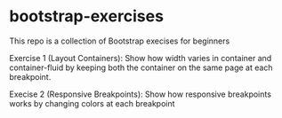 # bootstrap-exercises
This repo is a collection of Bootstrap execises for beginners


Exercise 1 (Layout Containers): Show how width varies in container and container-fluid by keeping both the container on the same page at each breakpoint.



Execise 2 (Responsive Breakpoints): Show how responsive breakpoints works by changing colors at each breakpoint